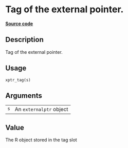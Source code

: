 

# Tag of the external pointer.

[**Source code**](https://github.com/eddelbuettel/xptr//tree/master/R/#L)

## Description

Tag of the external pointer.

## Usage

<pre><code class='language-R'>xptr_tag(s)
</code></pre>

## Arguments

<table role="presentation">
<tr>
<td style="white-space: nowrap; font-family: monospace; vertical-align: top">
<code id="s">s</code>
</td>
<td>
An <code>externalptr</code> object
</td>
</tr>
</table>

## Value

The R object stored in the tag slot
